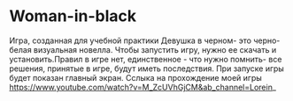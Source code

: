 # Woman-in-black
Игра, созданная для учебной практики
Девушка в черном- это черно-белая визуальная новелла. Чтобы запустить игру, нужно ее скачать и установить.Правил в игре нет, единственное - что нужно помнить- все решения, принятые в игре, будут иметь последствия. При запуске игры будет показан главный экран.
Сслыка на прохождение моей игры
https://www.youtube.com/watch?v=M_ZcUVhGjCM&ab_channel=Lorein_
